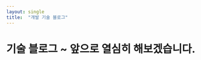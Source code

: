 ```yaml
---
layout: single
title:  "개발 기술 블로그"
---
```


# 기술 블로그 ~ 앞으로 열심히 해보겠습니다.


<script src="https://gist.github.com/JuniorMSG/e2d52998641472a8704764c97e61885b.js"></script>
